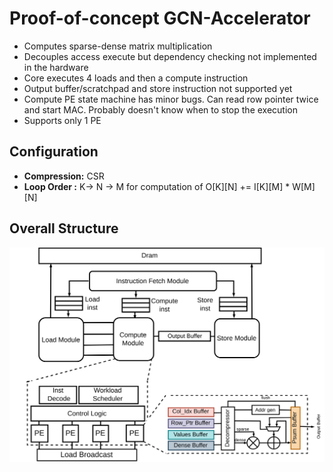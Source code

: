 # Proof-of-concept GCN-Accelerator
- Computes sparse-dense matrix multiplication
- Decouples access execute but dependency checking not implemented in the hardware
- Core executes 4 loads and then a compute instruction
- Output buffer/scratchpad and store instruction not supported yet
- Compute PE state machine has minor bugs. Can read row pointer twice and start MAC. Probably doesn't know when to stop the execution
- Supports only 1 PE

## Configuration
- **Compression:** CSR
- **Loop Order :** K-> N -> M for computation of O[K][N] += I[K][M] * W[M][N]

## Overall Structure
![alt text](https://github.com/GandhamSanjay/GCN-Accelerator/blob/main/GCN.png)
